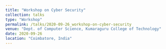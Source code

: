 ```yaml
---
title: "Workshop on Cyber Security"
collection: talks
type: "Workshop"
permalink: /talks/2020-09-26_workshop-on-cyber-security
venue: "Dept. of Computer Science, Kumaraguru College of Technology"
date: 2020-09-26
location: "Coimbatore, India"
---
```



